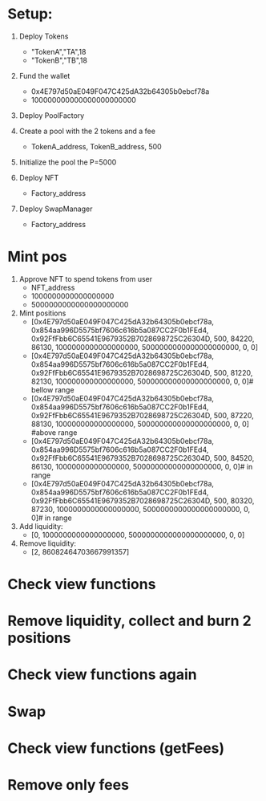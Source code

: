 # Setup:

1. Deploy Tokens

   - "TokenA","TA",18
   - "TokenB","TB",18

2. Fund the wallet

   - 0x4E797d50aE049F047C425dA32b64305b0ebcf78a
   - 100000000000000000000000

3. Deploy PoolFactory
4. Create a pool with the 2 tokens and a fee

   - TokenA_address, TokenB_address, 500

5. Initialize the pool the P=5000
6. Deploy NFT
   - Factory_address
7. Deploy SwapManager
   - Factory_address

# Mint pos

1. Approve NFT to spend tokens from user
   - NFT_address
   - 1000000000000000000
   - 5000000000000000000000
2. Mint positions
   - [0x4E797d50aE049F047C425dA32b64305b0ebcf78a, 0x854aa996D5575bf7606c616b5a087CC2F0b1FEd4, 0x92FfFbb6C65541E9679352B7028698725C26304D, 500, 84220, 86130, 1000000000000000000,
     5000000000000000000000, 0, 0]
   - [0x4E797d50aE049F047C425dA32b64305b0ebcf78a, 0x854aa996D5575bf7606c616b5a087CC2F0b1FEd4, 0x92FfFbb6C65541E9679352B7028698725C26304D, 500, 81220, 82130, 100000000000000000,
     500000000000000000000, 0, 0]# bellow range
   - [0x4E797d50aE049F047C425dA32b64305b0ebcf78a, 0x854aa996D5575bf7606c616b5a087CC2F0b1FEd4, 0x92FfFbb6C65541E9679352B7028698725C26304D, 500, 87220, 88130, 100000000000000000,
     500000000000000000000, 0, 0] #above range
   - [0x4E797d50aE049F047C425dA32b64305b0ebcf78a, 0x854aa996D5575bf7606c616b5a087CC2F0b1FEd4, 0x92FfFbb6C65541E9679352B7028698725C26304D, 500, 84520, 86130, 10000000000000000,
     50000000000000000000, 0, 0]# in range
   - [0x4E797d50aE049F047C425dA32b64305b0ebcf78a, 0x854aa996D5575bf7606c616b5a087CC2F0b1FEd4, 0x92FfFbb6C65541E9679352B7028698725C26304D, 500, 80320, 87230, 1000000000000000000,
     5000000000000000000000, 0, 0]# in range
3. Add liquidity:
   - [0, 1000000000000000000, 5000000000000000000000, 0, 0]
4. Remove liquidity:
   - [2, 86082464703667991357]

# Check view functions

# Remove liquidity, collect and burn 2 positions

# Check view functions again

# Swap

# Check view functions (getFees)

# Remove only fees
